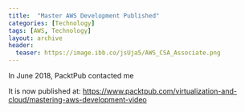 ```yaml
---
title:  "Master AWS Development Published"
categories: [Technology]
tags: [AWS, Technology]
layout: archive
header:
  teaser: https://image.ibb.co/jsUja5/AWS_CSA_Associate.png
---
```


In June 2018, PacktPub contacted me

It is now published at: https://www.packtpub.com/virtualization-and-cloud/mastering-aws-development-video

